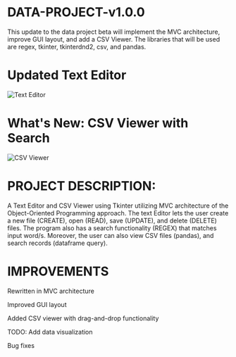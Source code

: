 # DATA-PROJECT-v1.0.0

This update to the data project beta will implement the MVC architecture, improve GUI layout, and add a CSV Viewer. 
The libraries that will be used are regex, tkinter, tkinterdnd2, csv, and pandas. 

# Updated Text Editor
![Text Editor](https://github.com/johanncatalla/DATA-PROJECT-v1.0/blob/main/images/text_editor_new.png)

# What's New: CSV Viewer with Search
![CSV Viewer](https://github.com/johanncatalla/DATA-PROJECT-v1.0/blob/main/images/CSV%20viewer_new1.png)

# PROJECT DESCRIPTION:

A Text Editor and CSV Viewer using Tkinter utilizing MVC architecture of the Object-Oriented Programming approach. The text Editor lets the user create a new file (CREATE), open (READ), save (UPDATE), and delete (DELETE) files. The program also has a search functionality (REGEX) that matches input word/s. Moreover, the user can also view CSV files (pandas), and search records (dataframe query). 

# IMPROVEMENTS

Rewritten in MVC architecture

Improved GUI layout

Added CSV viewer with drag-and-drop functionality
 
TODO: Add data visualization

Bug fixes
